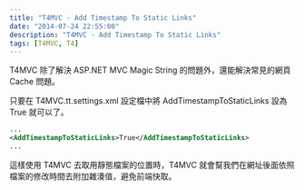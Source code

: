 ```yaml
---
title: "T4MVC - Add Timestamp To Static Links"
date: "2014-07-24 22:55:00"
description: "T4MVC - Add Timestamp To Static Links"
tags: [T4MVC, T4]
---
```



T4MVC 除了解決 ASP.NET MVC Magic String 的問題外，還能解決常見的網頁 Cache 問題。 

<!--More -->

只要在 T4MVC.tt.settings.xml 設定檔中將 AddTimestampToStaticLinks 設為 True 就可以了。

```xml
...
<AddTimestampToStaticLinks>True</AddTimestampToStaticLinks>
...
```

這樣使用 T4MVC 去取用靜態檔案的位置時，T4MVC 就會幫我們在網址後面依照檔案的修改時間去附加雜湊值，避免前端快取。
